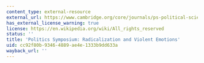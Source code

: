 ```yaml
---
content_type: external-resource
external_url: https://www.cambridge.org/core/journals/ps-political-science-and-politics/article/radicalization-and-violent-emotions/923B49F0ED35A9039439208F31542773
has_external_license_warning: true
license: https://en.wikipedia.org/wiki/All_rights_reserved
status: ''
title: 'Politics Symposium: Radicalization and Violent Emotions'
uid: cc92f80b-9346-4889-ae4e-1333b9dd633a
wayback_url: ''
---
```

